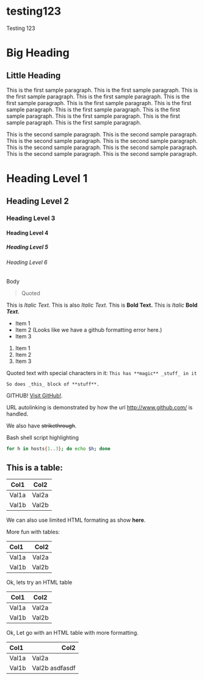 # testing123
Testing 123

Big Heading
===========

Little Heading
--------------

This is the first sample paragraph.
This is the first sample paragraph.
This is the first sample paragraph.
This is the first sample paragraph.
This is the first sample paragraph.
This is the first sample paragraph.
This is the first sample paragraph.
This is the first sample paragraph.
This is the first sample paragraph.
This is the first sample paragraph.
This is the first sample paragraph.
This is the first sample paragraph.

This is the second sample paragraph.
This is the second sample paragraph.
This is the second sample paragraph.
This is the second sample paragraph.
This is the second sample paragraph.
This is the second sample paragraph.
This is the second sample paragraph.
This is the second sample paragraph.

# Heading Level 1
## Heading Level 2
### Heading Level 3
#### Heading Level 4
##### Heading Level 5
###### Heading Level 6

Body

> Quoted

This is *Italic Text.*
This is also _Italic Text._
This is **Bold Text.**
This is _Italic_ **Bold** **_Text._**

* Item 1
* Item 2  (Looks like we have a github formatting error here.)
* Item 3

1. Item 1
2. Item 2
3. Item 3

Quoted text with special characters in it: `This has **magic** _stuff_ in it`

```
So does _this_ block of **stuff**.
```

GITHUB!  [Visit GitHub!](http://www.github.com).

URL autolinking is demonstrated by how the url http://www.github.com/ is handled.

We also have ~~strikethrough~~.

Bash shell script highlighting
```bash
for h in hosts{1..3}; do echo $h; done
```

## This is a table:

Col1  | Col2
------|-------
Val1a | Val2a
Val1b | Val2b

We can also use limited HTML formating as show <b>here</b>.

More fun with tables:

|Col1  | Col2  |
|:-----|------:|
|Val1a | Val2a |
|Val1b | Val2b |

Ok, lets try an HTML table

<table>
    <thead>
        <th>Col1</th>
        <th>Col2</th>
    </thead>
    <tbody>
        <tr>
            <td>Val1a</td>
            <td>Val2a</td>
        </tr>
        <tr>
            <td>Val1b</td>
            <td>Val2b</td>
        </tr>
    </tbody>
</table>

Ok, Let go with an HTML table with more formatting.

<table>
    <thead>
        <th align="left">Col1</th>
        <th align="right">Col2</th>
    </thead>
    <tbody>
        <tr>
            <td>Val1a</td>
            <td>Val2a</td>
        </tr>
        <tr>
            <td align="right">Val1b</td>
            <td align="right">Val2b asdfasdf</td>
        </tr>
    </tbody>
</table>
